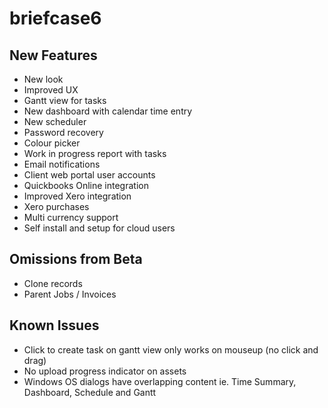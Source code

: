 # briefcase6

## New Features
* New look
* Improved UX
* Gantt view for tasks
* New dashboard with calendar time entry
* New scheduler
* Password recovery
* Colour picker
* Work in progress report with tasks
* Email notifications
* Client web portal user accounts
* Quickbooks Online integration
* Improved Xero integration
* Xero purchases
* Multi currency support
* Self install and setup for cloud users

## Omissions from Beta
* Clone records
* Parent Jobs / Invoices

## Known Issues
* Click to create task on gantt view only works on mouseup (no click and drag)
* No upload progress indicator on assets
* Windows OS dialogs have overlapping content ie. Time Summary, Dashboard, Schedule and Gantt
